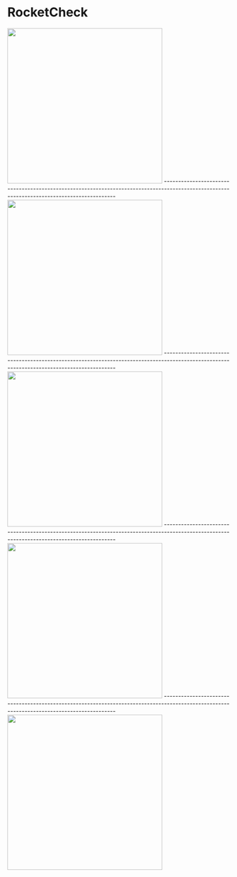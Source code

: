 # RocketCheck
<img src="https://user-images.githubusercontent.com/31187709/39096339-30ee89d8-466c-11e8-8e3a-7cbce6ebf893.jpeg" width="350" />
-------------------------------------------------------------------------------------------------------------------------------------------
<img src="https://user-images.githubusercontent.com/31187709/39096338-30bc10a2-466c-11e8-83cd-273a0835b266.jpeg" width="350"/>
-------------------------------------------------------------------------------------------------------------------------------------------
<img src="https://user-images.githubusercontent.com/31187709/39096337-308da08c-466c-11e8-8457-ce9dedc9167a.jpeg" width="350" />
-------------------------------------------------------------------------------------------------------------------------------------------

<img src="https://user-images.githubusercontent.com/31187709/39096336-305e22e4-466c-11e8-8dff-1c3935ca69d2.jpeg" width="350"/>
-------------------------------------------------------------------------------------------------------------------------------------------
<img src="https://user-images.githubusercontent.com/31187709/39096335-302be0a4-466c-11e8-80a1-5803040770c5.jpeg" width="350"/>



